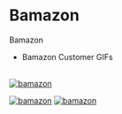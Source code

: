 # Bamazon
Bamazon
* Bamazon Customer GIFs
<br>
<a href="https://media.giphy.com/media/MVQRITvGzO3EJxnsGB/giphy.gif"><img src="https://media.giphy.com/media/MVQRITvGzO3EJxnsGB/giphy.gif" title="bamazon"/></a>

<a href="https://media.giphy.com/media/duoTUUsvMISq7ItcdB/giphy.gif"><img src="https://media.giphy.com/media/duoTUUsvMISq7ItcdB/giphy.gif" title="bamazon"/></a>
<a href="https://media.giphy.com/media/ywHD2Cdb74lIyzVQ4a/giphy.gif"><img src="https://media.giphy.com/media/ywHD2Cdb74lIyzVQ4a/giphy.gif" title="bamazon"/></a>
